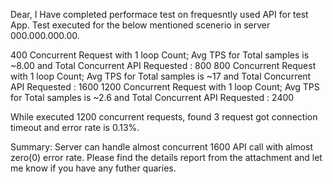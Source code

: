 

Dear,
I Have completed performace test on frequesntly used API for test App.
Test executed for the below mentioned scenerio in server 000.000.000.00.

400 Concurrent Request with 1 loop Count; Avg TPS for Total samples is ~8.00 and Total Concurrent API Requested : 800
800 Concurrent Request with 1 loop Count; Avg TPS for Total samples is ~17 and Total Concurrent API Requested : 1600
1200 Concurrent Request with 1 loop Count; Avg TPS for Total samples is ~2.6 and Total Concurrent API Requested : 2400

While executed 1200 concurrent requests, found 3 request got connection timeout and error rate is 0.13%.

Summary: 
Server can handle almost concurrent 1600 API call with almost zero(0) error rate. 
Please find the details report from the attachment and let me know if you have any futher quaries.
